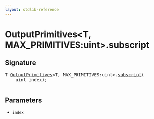 ```yaml
---
layout: stdlib-reference
---
```


# OutputPrimitives\<T, MAX\_PRIMITIVES:uint\>\.subscript

## Signature 

<pre>
T <a href="/stdlib-reference/types/OutputPrimitives/index" class="code_type">OutputPrimitives</a>&lt;T, MAX_PRIMITIVES:<span class="code_keyword">uint</span>&gt;.<a href="/stdlib-reference/types/OutputPrimitives/subscript">subscript</a>(
    <span class="code_keyword">uint</span> <span class='code_param'>index</span>);

</pre>

## Parameters

* `index`

